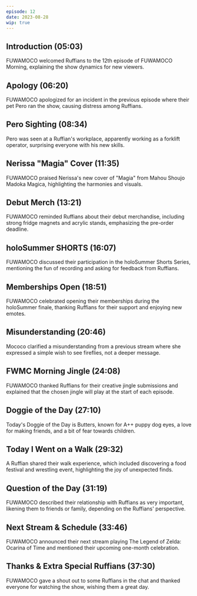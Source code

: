 ```yaml
---
episode: 12
date: 2023-08-28
wip: true
---
```


## Introduction (05:03)

FUWAMOCO welcomed Ruffians to the 12th episode of FUWAMOCO Morning, explaining the show dynamics for new viewers.

## Apology (06:20)

FUWAMOCO apologized for an incident in the previous episode where their pet Pero ran the show, causing distress among Ruffians.

## Pero Sighting (08:34)

Pero was seen at a Ruffian's workplace, apparently working as a forklift operator, surprising everyone with his new skills.

## Nerissa "Magia" Cover (11:35)

FUWAMOCO praised Nerissa's new cover of "Magia" from Mahou Shoujo Madoka Magica, highlighting the harmonies and visuals.

## Debut Merch (13:21)

FUWAMOCO reminded Ruffians about their debut merchandise, including strong fridge magnets and acrylic stands, emphasizing the pre-order deadline.

## holoSummer SHORTS (16:07)

FUWAMOCO discussed their participation in the holoSummer Shorts Series, mentioning the fun of recording and asking for feedback from Ruffians.

## Memberships Open (18:51)

FUWAMOCO celebrated opening their memberships during the holoSummer finale, thanking Ruffians for their support and enjoying new emotes.

## Misunderstanding (20:46)

Mococo clarified a misunderstanding from a previous stream where she expressed a simple wish to see fireflies, not a deeper message.

## FWMC Morning Jingle (24:08)

FUWAMOCO thanked Ruffians for their creative jingle submissions and explained that the chosen jingle will play at the start of each episode.

## Doggie of the Day (27:10)

Today's Doggie of the Day is Butters, known for A++ puppy dog eyes, a love for making friends, and a bit of fear towards children.

## Today I Went on a Walk (29:32)

A Ruffian shared their walk experience, which included discovering a food festival and wrestling event, highlighting the joy of unexpected finds.

## Question of the Day (31:19)

FUWAMOCO described their relationship with Ruffians as very important, likening them to friends or family, depending on the Ruffians' perspective.

## Next Stream & Schedule (33:46)

FUWAMOCO announced their next stream playing The Legend of Zelda: Ocarina of Time and mentioned their upcoming one-month celebration.

## Thanks & Extra Special Ruffians (37:30)

FUWAMOCO gave a shout out to some Ruffians in the chat and thanked everyone for watching the show, wishing them a great day.
